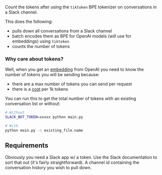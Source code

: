 Count the tokens after using the `tiktoken` BPE tokenizer on conversations in a Slack channel.

This does the following:
- pulls down all conversations from a Slack channel
- batch encodes them as BPE for OpenAI models (will use for embeddings) using `tiktoken`
- counts the number of tokens

### Why care about tokens?
Well, when you get an [embedding](https://platform.openai.com/docs/guides/embeddings/what-are-embeddings) from OpenAI you need to know the number of tokens you will be sending because:
- there are a max number of tokens you can send per request
- there is a [cost](https://openai.com/pricing) per 1k tokens

You can run this to get the total number of tokens with an existing conversation list or without:

```bash
# Without
SLACK_BOT_TOKEN=xxxxx python main.py

# With
python main.py -c existing_file.name
```

## Requirements
Obviously you need a Slack app w/ a token. Use the Slack documentation to sort that out (it's fairly straightforward).
A channel id containing the conversation history you wish to pull down.
